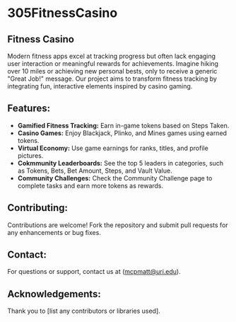 # 305FitnessCasino

## Fitness Casino

Modern fitness apps excel at tracking progress but often lack engaging user interaction or meaningful rewards for achievements. Imagine hiking over 10 miles or achieving new personal bests, only to receive a generic "Great Job!" message. Our project aims to transform fitness tracking by integrating fun, interactive elements inspired by casino gaming.

## Features:
- **Gamified Fitness Tracking:** Earn in-game tokens based on Steps Taken.
- **Casino Games:** Enjoy Blackjack, Plinko, and Mines games using earned tokens.
- **Virtual Economy:** Use game earnings for ranks, titles, and profile pictures.
- **Cokmmunity Leaderboards:** See the top 5 leaders in categories, such as Tokens, Bets, Bet Amount, Steps, and Vault Value.
- **Community Challenges:** Check the Community Challenge page to complete tasks and earn more tokens as rewards.

## Contributing:
Contributions are welcome! Fork the repository and submit pull requests for any enhancements or bug fixes.

## Contact:
For questions or support, contact us at (mcpmatt@uri.edu).

## Acknowledgements:
Thank you to [list any contributors or libraries used].
